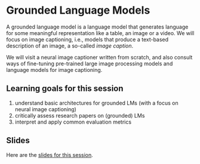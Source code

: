 
# Grounded Language Models

A grounded language model is a language model that generates language for some meaningful representation like a table, an image or a video.
We will focus on image captioning, i.e., models that produce a text-based description of an image, a so-called *image caption*.

We will visit a neural image captioner written from scratch, and also consult ways of fine-tuning pre-trained large image processing models and language models for image captioning.


## Learning goals for this session

1.  understand basic architectures for grounded LMs (with a focus on neural image captioning)
2.  critically assess research papers on (grounded) LMs
3.  interpret and apply common evaluation metrics


## Slides

Here are the [slides for this session](<https://michael-franke.github.io/npNLG/08-grounded-LMs.pdf>).

